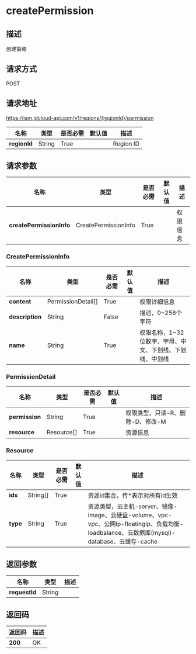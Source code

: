 # createPermission


## 描述
创建策略

## 请求方式
POST

## 请求地址
https://iam.jdcloud-api.com/v1/regions/{regionId}/permission

|名称|类型|是否必需|默认值|描述|
|---|---|---|---|---|
|**regionId**|String|True| |Region ID|

## 请求参数
|名称|类型|是否必需|默认值|描述|
|---|---|---|---|---|
|**createPermissionInfo**|CreatePermissionInfo|True| |权限信息|

### CreatePermissionInfo
|名称|类型|是否必需|默认值|描述|
|---|---|---|---|---|
|**content**|PermissionDetail[]|True| |权限详细信息|
|**description**|String|False| |描述，0~256个字符|
|**name**|String|True| |权限名称，1~32位数字、字母、中文、下划线、下划线、中划线|
### PermissionDetail
|名称|类型|是否必需|默认值|描述|
|---|---|---|---|---|
|**permission**|String|True| |权限类型，只读-R、删除-D、修改-M|
|**resource**|Resource[]|True| |资源信息|
### Resource
|名称|类型|是否必需|默认值|描述|
|---|---|---|---|---|
|**ids**|String[]|True| |资源id集合，传*表示对所有id生效|
|**type**|String|True| |资源类型，云主机-server、镜像-image、云硬盘-volume、vpc-vpc、公网Ip-floatingIp、负载均衡-loadbalance、云数据库(mysql)-database、云缓存-cache|

## 返回参数
|名称|类型|描述|
|---|---|---|
|**requestId**|String| |



## 返回码
|返回码|描述|
|---|---|
|**200**|OK|
